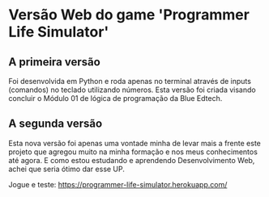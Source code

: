 # Versão Web do game 'Programmer Life Simulator'
 
## A primeira versão
Foi desenvolvida em Python e roda apenas no terminal através de inputs (comandos) no teclado utilizando números. Esta versão foi criada visando concluir o Módulo 01 de lógica de programação da Blue Edtech.

## A segunda versão
Esta nova versão foi apenas uma vontade minha de levar mais a frente este projeto que agregou muito na minha formação e nos meus conhecimentos até agora. E como estou estudando e aprendendo Desenvolvimento Web, achei que seria ótimo dar esse UP.

Jogue e teste: https://programmer-life-simulator.herokuapp.com/

